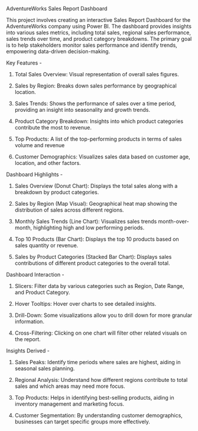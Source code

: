 AdventureWorks Sales Report Dashboard

This project involves creating an interactive Sales Report Dashboard for the AdventureWorks company using Power BI. The dashboard provides insights into various sales metrics, including total sales, regional sales performance, sales trends over time, and product category breakdowns. The primary goal is to help stakeholders monitor sales performance and identify trends, empowering data-driven decision-making.


Key Features -


  1. Total Sales Overview: Visual representation of overall sales figures.

  2. Sales by Region: Breaks down sales performance by geographical location.

  3. Sales Trends: Shows the performance of sales over a time period, providing an insight into seasonality and growth trends.

  4. Product Category Breakdown: Insights into which product categories contribute the most to revenue.

  5. Top Products: A list of the top-performing products in terms of sales volume and revenue

  6. Customer Demographics: Visualizes sales data based on customer age, location, and other factors.


Dashboard Highlights -


  1. Sales Overview (Donut Chart): Displays the total sales along with a breakdown by product categories.

  2. Sales by Region (Map Visual): Geographical heat map showing the distribution of sales across different regions.

  3. Monthly Sales Trends (Line Chart): Visualizes sales trends month-over-month, highlighting high and low performing periods.

  4. Top 10 Products (Bar Chart): Displays the top 10 products based on sales quantity or revenue.

  5. Sales by Product Categories (Stacked Bar Chart): Displays sales contributions of different product categories to the overall total.


Dashboard Interaction -


  1. Slicers: Filter data by various categories such as Region, Date Range, and Product Category.

  2. Hover Tooltips: Hover over charts to see detailed insights.

  3. Drill-Down: Some visualizations allow you to drill down for more granular information.

  4. Cross-Filtering: Clicking on one chart will filter other related visuals on the report.


Insights Derived -


  1. Sales Peaks: Identify time periods where sales are highest, aiding in seasonal sales planning.

  2. Regional Analysis: Understand how different regions contribute to total sales and which areas may need more focus.

  3. Top Products: Helps in identifying best-selling products, aiding in inventory management and marketing focus.

  4. Customer Segmentation: By understanding customer demographics, businesses can target specific groups more effectively.
